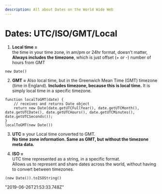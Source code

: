 ```yaml
---
description: All about Dates on the World Wide Web
---
```


# Dates: UTC/ISO/GMT/Local

1. **Local time =**  
the time in your time zone, in am/pm or 24hr format, doesn't matter, 
**Always includes the timezone**, which is just offset (+ or -) number of hours from GMT 
```
new Date()
``` 

2. **GMT =** 
Also local time, but in the Greenwich Mean Time (GMT) timezone (time in England). 
**Includes timezone, because this is local time.** It is simply local time in a specific timezone.  
```
function localToGMT(date) {
    // receives and returns Date object 
    return new Date(date.getUTCFullYear(), date.getUTCMonth(), date.getUTCDate(), date.getUTCHours(), date.getUTCMinutes(), date.getUTCSeconds());  
} 
localToGMT(new Date())
``` 

3. **UTC =** 
your Local time converted to GMT.  
**No time zone information. Same as GMT, but without the timezone meta data.**
 
4. **ISO =**  
UTC time represented as a string, in a specific format.  
Allows us to represent and share dates across the world, without having to convert between timezones. 
```
(new Date()).toISOString()
```
"2019-06-26T21:53:33.748Z"



